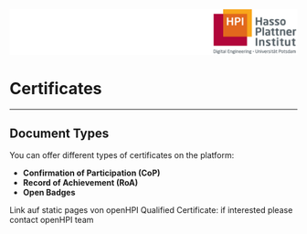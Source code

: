![HPI Logo](img/HPI_Logo.png)

# Certificates

----------

## Document Types

You can offer different types of certificates on the platform: 

- **Confirmation of Participation (CoP)**
- **Record of Achievement (RoA)**
- **Open Badges**

Link auf static pages von openHPI
Qualified Certificate: if interested please contact openHPI team
